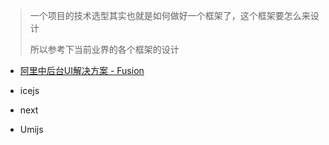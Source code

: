 > 一个项目的技术选型其实也就是如何做好一个框架了，这个框架要怎么来设计
>
> 所以参考下当前业界的各个框架的设计

- [阿里中后台UI解决方案 - Fusion](https://zhuanlan.zhihu.com/p/53117538)

- icejs
- next
- Umijs 